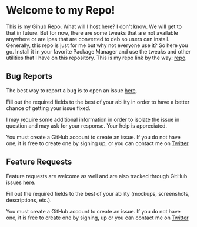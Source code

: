 # Welcome to my Repo!
This is my Gihub Repo. What will I host here? I don't know. We will get to that in future. But for now, there are some tweaks that are not available anywhere or are ipas that are converted to deb so users can install. Generally, this repo is just for me but why not everyone use it? So here you go. Install it in your favorite Package Manager and use the tweaks and other utilities that I have on this repository. This is my repo link by the way: [repo](https://iammanpreetsingh.github.io/repo/).

## Bug Reports

The best way to report a bug is to open an issue [here](https://github.com/wstyres/Zebra/issues/new?assignees=wstyres&labels=bug&template=bug_report.md&title=).

Fill out the required fields to the best of your ability in order to have a better chance of getting your issue fixed.

I may require some additional information in order to isolate the issue in question and may ask for your response. Your help is appreciated.

You must create a GitHub account to create an issue. If you do not have one, it is free to create one by signing up, or you can contact me on [Twitter](https://twitter.com/thisismanpreets) 

## Feature Requests

Feature requests are welcome as well and are also tracked through GitHub issues [here](https://github.com/wstyres/Zebra/issues/new?assignees=&labels=enhancement&template=feature_request.md&title=).

Fill out the required fields to the best of your ability (mockups, screenshots, descriptions, etc.).

You must create a GitHub account to create an issue. If you do not have one, it is free to create one by signing, up or you can contact me on [Twitter](https://twitter.com/thisismanpreets) 
